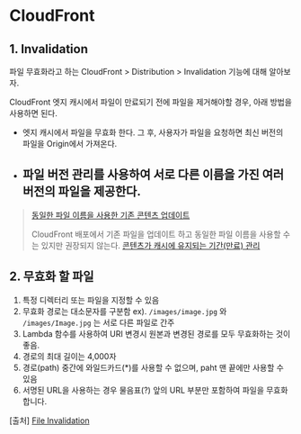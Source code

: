 # CloudFront

## 1. Invalidation

파일 무효화라고 하는 CloudFront > Distribution > Invalidation 기능에 대해 알아보자.

CloudFront 엣지 캐시에서 파일이 만료되기 전에 파일을 제거해야할 경우, 아래 방법을 사용하면 된다.

- 엣지 캐시에서 파일을 무효화 한다.
  그 후, 사용자가 파일을 요청하면 최신 버전의 파일을 Origin에서 가져온다.
- ## 파일 버전 관리를 사용하여 서로 다른 이름을 가진 여러 버전의 파일을 제공한다.

> [동일한 파일 이름을 사용한 기존 콘텐츠 업데이트](https://docs.aws.amazon.com/ko_kr/AmazonCloudFront/latest/DeveloperGuide/UpdatingExistingObjects.html#ReplacingObjects)
>
> CloudFront 배포에서 기존 파일을 업데이트 하고 동일한 파일 이름을 사용할 수는 있지만 권장되지 않는다.
> [콘텐츠가 캐시에 유지되는 기간(만료) 관리](https://docs.aws.amazon.com/ko_kr/AmazonCloudFront/latest/DeveloperGuide/Expiration.html#ExpirationAddingHeadersInS3)

## 2. 무효화 할 파일

1. 특정 디렉터리 또는 파일을 지정할 수 있음
2. 무효화 경로는 대소문자를 구분함
   ex). `/images/image.jpg` 와 `/images/Image.jpg` 는 서로 다른 파일로 간주
3. Lambda 함수를 사용하여 URI 변경시 원본과 변경된 경로를 모두 무효화하는 것이 좋음.
4. 경로의 최대 길이는 4,000자
5. 경로(path) 중간에 와일드카드(\*)를 사용할 수 없으며, paht 맨 끝에만 사용할 수 있음
6. 서명된 URL을 사용하는 경우 물음표(?) 앞의 URL 부분만 포함하여 파일을 무효화 합니다.

[출처] [File Invalidation](https://docs.aws.amazon.com/ko_kr/AmazonCloudFront/latest/DeveloperGuide/Invalidation.html)
